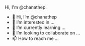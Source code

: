 Hi, I'm @chanathep.



- 👋 Hi, I’m @chanathep
- 👀 I’m interested in ...
- 🌱 I’m currently learning ...
- 💞️ I’m looking to collaborate on ...
- 📫 How to reach me ...

<!---
chanathep/chanathep is a ✨ special ✨ repository because its `README.md` (this file) appears on your GitHub profile.
You can click the Preview link to take a look at your changes.
--->
